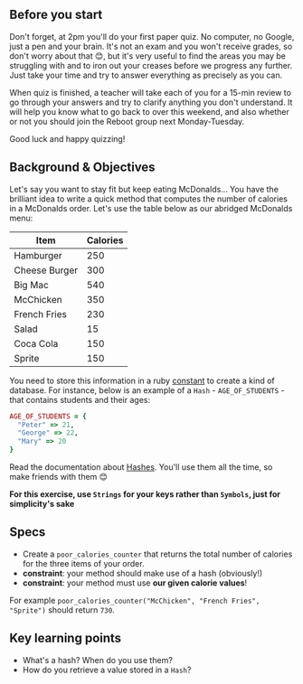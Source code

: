 ## Before you start

Don't forget, at 2pm you'll do your first paper quiz. No computer, no Google, just a pen and your brain. It's not an exam and you won't receive grades, so don't worry about that 😊, but it's very useful to find the areas you may be struggling with and to iron out your creases before we progress any further. Just take your time and try to answer everything as precisely as you can.

When quiz is finished, a teacher will take each of you for a 15-min review to go through your answers and try to clarify anything you don't understand. It will help you know what to go back to over this weekend, and also whether or not you should join the Reboot group next Monday-Tuesday.

Good luck and happy quizzing!


## Background & Objectives

Let's say you want to stay fit but keep eating McDonalds... You have the brilliant idea to write a quick method that computes the number of calories in a McDonalds order. Let's use the table below as our abridged McDonalds menu:

<table class="table">
  <thead>
    <tr>
      <th>Item</th>
      <th>Calories</th>
    </tr>
  </thead>
  <tbody>
    <tr>
      <td>Hamburger</td>
      <td>250</td>
    </tr>
    <tr>
      <td>Cheese Burger</td>
      <td>300</td>
    </tr>
    <tr>
      <td>Big Mac</td>
      <td>540</td>
    </tr>
    <tr>
      <td>McChicken</td>
      <td>350</td>
    </tr>
    <tr>
      <td>French Fries</td>
      <td>230</td>
    </tr>
    <tr>
      <td>Salad</td>
      <td>15</td>
    </tr>
    <tr>
      <td>Coca Cola</td>
      <td>150</td>
    </tr>
    <tr>
      <td>Sprite</td>
      <td>150</td>
    </tr>
  </tbody>
</table>

You need to store this information in a ruby [constant](http://en.wikibooks.org/wiki/Ruby_Programming/Syntax/Variables_and_Constants#Constants) to create a kind of database.
For instance, below is an example of a `Hash` - `AGE_OF_STUDENTS` - that contains students and their ages:

```ruby
AGE_OF_STUDENTS = {
  "Peter" => 21,
  "George" => 22,
  "Mary" => 20
}
```

Read the documentation about [Hashes](https://ruby-doc.org/core-2.4.0/Hash.html).
You'll use them all the time, so make friends with them 😊

**For this exercise, use `Strings` for your keys rather than `Symbols`, just for simplicity's sake**

## Specs

- Create a `poor_calories_counter` that returns the total number of calories for the three items of your order.
- **constraint**: your method should make use of a hash (obviously!)
- **constraint**: your method must use **our given calorie values**!

For example `poor_calories_counter("McChicken", "French Fries", "Sprite")` should return `730`.

## Key learning points

- What's a hash? When do you use them?
- How do you retrieve a value stored in a `Hash`?
